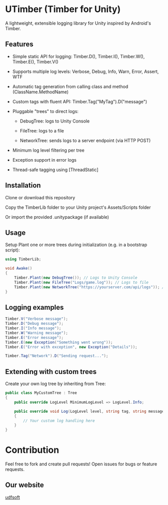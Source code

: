 # UTimber (Timber for Unity)
A lightweight, extensible logging library for Unity inspired by Android's Timber.

## Features
* Simple static API for logging: Timber.D(), Timber.I(), Timber.W(), Timber.E(), Timber.V()

* Supports multiple log levels: Verbose, Debug, Info, Warn, Error, Assert, WTF

* Automatic tag generation from calling class and method (ClassName.MethodName)

* Custom tags with fluent API: Timber.Tag("MyTag").D("message")

* Pluggable "trees" to direct logs:

    * DebugTree: logs to Unity Console

    * FileTree: logs to a file

    * NetworkTree: sends logs to a server endpoint (via HTTP POST)

* Minimum log level filtering per tree

* Exception support in error logs

* Thread-safe tagging using [ThreadStatic]

## Installation
Clone or download this repository

Copy the TimberLib folder to your Unity project's Assets/Scripts folder

Or import the provided .unitypackage (if available)

## Usage
Setup
Plant one or more trees during initialization (e.g. in a bootstrap script):

```csharp
using TimberLib;

void Awake()
{
    Timber.Plant(new DebugTree()); // Logs to Unity Console
    Timber.Plant(new FileTree("Logs/game.log")); // Logs to file
    Timber.Plant(new NetworkTree("https://yourserver.com/api/logs")); // Logs to network
}

```
## Logging examples

```csharp
Timber.V("Verbose message");
Timber.D("Debug message");
Timber.I("Info message");
Timber.W("Warning message");
Timber.E("Error message");
Timber.E(new Exception("Something went wrong"));
Timber.E("Error with exception", new Exception("Details"));

Timber.Tag("Network").D("Sending request...");
```

## Extending with custom trees
Create your own log tree by inheriting from Tree:

```csharp
public class MyCustomTree : Tree
{
    public override LogLevel MinimumLogLevel => LogLevel.Info;

    public override void Log(LogLevel level, string tag, string message, Exception exception = null)
    {
        // Your custom log handling here
    }
}
```

# Contribution
Feel free to fork and create pull requests!
Open issues for bugs or feature requests.

## Our website

[udfsoft](https://udfsoft.com/)
